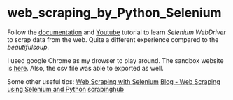 # web_scraping_by_Python_Selenium

Follow the [documentation](https://www.selenium.dev/documentation/en/webdriver/browser_manipulation/) and [Youtube](https://www.youtube.com/watch?v=zjo9yFHoUl8) tutorial to learn *Selenium WebDriver* to scrap data from the web. Quite a different experience compared to the *beautifulsoup*.

I used google Chrome as my drowser to play around. The sandbox website is [here](http://econpy.pythonanywhere.com/ex/001.html). Also, the csv file was able to exported as well.

Some other useful tips:
[Web Scraping with Selenium](https://www.pluralsight.com/guides/web-scraping-with-selenium)
[Blog - Web Scraping using Selenium and Python](https://www.scrapingbee.com/blog/selenium-python/)
[scrapinghub](https://blog.scrapinghub.com/)
